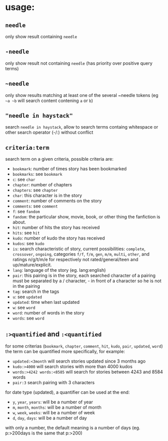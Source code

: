 # usage:

## `needle`

only show result containing `needle`

## `-needle`

only show result not containing `needle` (has priority over positive query terms)

## `~needle`

only show results matching at least one of the several ~needle tokens (eg `~a ~b` will search content contening `a` or `b`)

## `"needle in haystack"`

search `needle in haystack`, allow to search terms containg whitespace or other search operator (-/:) without conflict

## `criteria:term`

search term on a given criteria, possible criteria are:

- `bookmark`: number of times story has been bookmarked
- `bookmarks`: see `bookmark`
- `c`: see `char`
- `chapter`: number of chapters
- `chapters`: see `chapter`
- `char`: this character is in the story
- `comment`: number of comments on the story
- `comments`: see `comment`
- `f`: see `fandom`
- `fandom`: the particular show, movie, book, or other thing the fanfiction is about.
- `hit`: number of hits the story has received
- `hits`: see `hit`
- `kudo`: number of kudo the story has received
- `kudos`: see `kudo`
- `is`: search characteristic of story, current possibilities: `complete`, `crossover`, `ongoing`, categories `f/f`, `f/m`, `gen`, `m/m`, `multi`, `other`, and ratings n/g/t/m/e for respectively not rated/general/teen and up/mature/explicit.
- `lang`: language of the story (eg. lang:english)
- `pair`: this pairing is in the story, each searched character of a pairing must be separated by a / character, - in front of a character so he is not in the pairing
- `tag`: search in the tags
- `u`: see `updated`
- `updated`: time when last updated
- `w`: see `word`
- `word`: number of words in the story
- `words`: see `word`

## `:>quantified` and `:<quantified`

for some criterias (`bookmark`, `chapter`, `comment`, `hit`, `kudo`, `pair`, `updated`, `word`) the term can be quantified more specifically, for example:

- `updated:<3month` will search stories updated since 3 months ago
- `kudo:>4000` will search stories with more than 4000 kudos
- `words:>4242 words:<8585` will search for stories between 4243 and 8584 words
- `pair:3` search pairing with 3 characters


for date type (updated), a quantifier can be used at the end:

- `y`, `year`, `years`: will be a number of year
- `m`, `month`, `months`: will be a number of month
- `w`, `week`, `weeks`: will be a number of week
- `d`, `day`, `days`: will be a number of day

with only a number, the default meaning is a number of days (eg. p:>200days is the same that p:>200)
